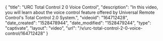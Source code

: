 {
    "title": "URC Total Control 2 0  Voice Control",
    "description": "In this video, you will learn about the voice control feature offered by Universal Remote Control's Total Control 2.0 System.",
    "videoid": "164712428",
    "date_created": "1528478944",
    "date_modified": "1528479244",
    "type": "captivate",
    "layout": "video",
    "url": "\/v\/urc-total-control-2-0-voice-control\/164712428"
}